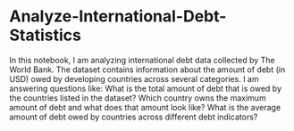 # Analyze-International-Debt-Statistics
In this notebook, I am analyzing international debt data collected by The World Bank. The dataset contains information about the amount of debt (in USD) owed by developing countries across several categories. I am answering questions like: What is the total amount of debt that is owed by the countries listed in the dataset? Which country owns the maximum amount of debt and what does that amount look like? What is the average amount of debt owed by countries across different debt indicators?
